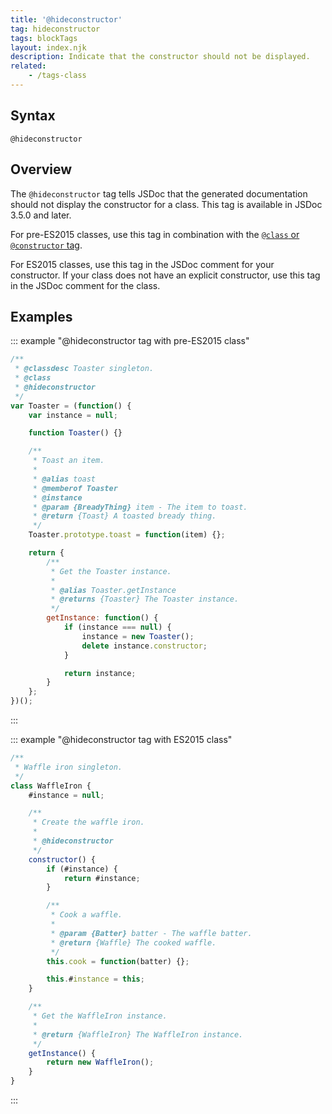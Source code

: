 ```yaml
---
title: '@hideconstructor'
tag: hideconstructor
tags: blockTags
layout: index.njk
description: Indicate that the constructor should not be displayed.
related:
	- /tags-class
---
```


## Syntax

`@hideconstructor`


## Overview

The `@hideconstructor` tag tells JSDoc that the generated documentation should not display the
constructor for a class. This tag is available in JSDoc 3.5.0 and later.

For pre-ES2015 classes, use this tag in combination with the [`@class` or `@constructor`
tag][tags-class].

For ES2015 classes, use this tag in the JSDoc comment for your constructor. If your class does not
have an explicit constructor, use this tag in the JSDoc comment for the class.

[tags-class]: /tags-class


## Examples

::: example "@hideconstructor tag with pre-ES2015 class"

```js
/**
 * @classdesc Toaster singleton.
 * @class
 * @hideconstructor
 */
var Toaster = (function() {
    var instance = null;

    function Toaster() {}

    /**
     * Toast an item.
     *
     * @alias toast
     * @memberof Toaster
     * @instance
     * @param {BreadyThing} item - The item to toast.
     * @return {Toast} A toasted bready thing.
     */
    Toaster.prototype.toast = function(item) {};

    return {
        /**
         * Get the Toaster instance.
         *
         * @alias Toaster.getInstance
         * @returns {Toaster} The Toaster instance.
         */
        getInstance: function() {
            if (instance === null) {
                instance = new Toaster();
                delete instance.constructor;
            }

            return instance;
        }
    };
})();
```
:::

::: example "@hideconstructor tag with ES2015 class"

```js
/**
 * Waffle iron singleton.
 */
class WaffleIron {
    #instance = null;

    /**
     * Create the waffle iron.
     *
     * @hideconstructor
     */
    constructor() {
        if (#instance) {
            return #instance;
        }

        /**
         * Cook a waffle.
         *
         * @param {Batter} batter - The waffle batter.
         * @return {Waffle} The cooked waffle.
         */
        this.cook = function(batter) {};

        this.#instance = this;
    }

    /**
     * Get the WaffleIron instance.
     *
     * @return {WaffleIron} The WaffleIron instance.
     */
    getInstance() {
        return new WaffleIron();
    }
}
```
:::
